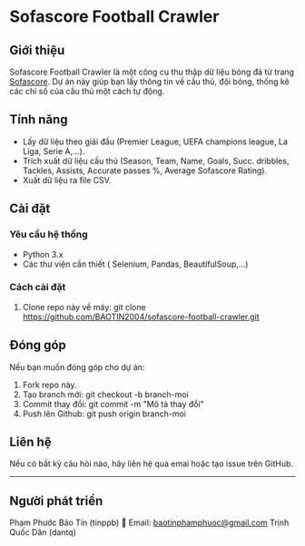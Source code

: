 # Sofascore Football Crawler

## Giới thiệu
Sofascore Football Crawler là một công cụ thu thập dữ liệu bóng đá từ trang [Sofascore](https://www.sofascore.com/). Dự án này giúp bạn lấy thông tin về cầu thủ, đội bóng, thống kê các chỉ số của cầu thủ một cách tự động.

## Tính năng
- Lấy dữ liệu theo giải đấu (Premier League, UEFA champions league, La Liga, Serie A,...).
- Trích xuất dữ liệu cầu thủ (Season, Team, Name, Goals, Succ. dribbles, Tackles, Assists, Accurate passes %, Average Sofascore Rating).
- Xuất dữ liệu ra file CSV.

## Cài đặt

### Yêu cầu hệ thống
- Python 3.x
- Các thư viện cần thiết ( Selenium, Pandas, BeautifulSoup,...)

### Cách cài đặt
1. Clone repo này về máy:
git clone  https://github.com/BAOTIN2004/sofascore-football-crawler.git
## Đóng góp
Nếu bạn muốn đóng góp cho dự án:
1. Fork repo này.
2. Tạo branch mới:
git checkout -b branch-moi
3. Commit thay đổi:
git commit -m "Mô tả thay đổi"
4. Push lên Github:
git push origin branch-moi

## Liên hệ
Nếu có bất kỳ câu hỏi nào, hãy liên hệ qua emai hoặc tạo issue trên GitHub.

---
## Người phát triển
Phạm Phước Bảo Tín (tinppb)
📧 Email: baotinphamphuoc@gmail.com
Trịnh Quốc Dân (dantq)


